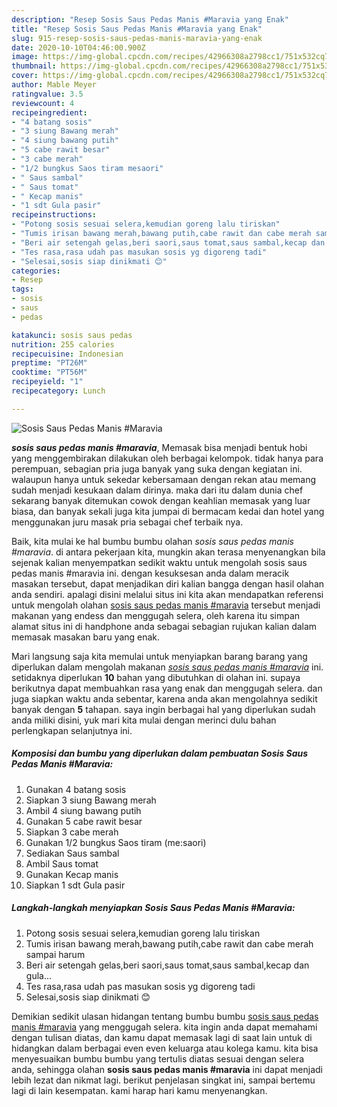 ```yaml
---
description: "Resep Sosis Saus Pedas Manis #Maravia yang Enak"
title: "Resep Sosis Saus Pedas Manis #Maravia yang Enak"
slug: 915-resep-sosis-saus-pedas-manis-maravia-yang-enak
date: 2020-10-10T04:46:00.900Z
image: https://img-global.cpcdn.com/recipes/42966308a2798cc1/751x532cq70/sosis-saus-pedas-manis-maravia-foto-resep-utama.jpg
thumbnail: https://img-global.cpcdn.com/recipes/42966308a2798cc1/751x532cq70/sosis-saus-pedas-manis-maravia-foto-resep-utama.jpg
cover: https://img-global.cpcdn.com/recipes/42966308a2798cc1/751x532cq70/sosis-saus-pedas-manis-maravia-foto-resep-utama.jpg
author: Mable Meyer
ratingvalue: 3.5
reviewcount: 4
recipeingredient:
- "4 batang sosis"
- "3 siung Bawang merah"
- "4 siung bawang putih"
- "5 cabe rawit besar"
- "3 cabe merah"
- "1/2 bungkus Saos tiram mesaori"
- " Saus sambal"
- " Saus tomat"
- " Kecap manis"
- "1 sdt Gula pasir"
recipeinstructions:
- "Potong sosis sesuai selera,kemudian goreng lalu tiriskan"
- "Tumis irisan bawang merah,bawang putih,cabe rawit dan cabe merah sampai harum"
- "Beri air setengah gelas,beri saori,saus tomat,saus sambal,kecap dan gula..."
- "Tes rasa,rasa udah pas masukan sosis yg digoreng tadi"
- "Selesai,sosis siap dinikmati 😊"
categories:
- Resep
tags:
- sosis
- saus
- pedas

katakunci: sosis saus pedas 
nutrition: 255 calories
recipecuisine: Indonesian
preptime: "PT26M"
cooktime: "PT56M"
recipeyield: "1"
recipecategory: Lunch

---
```



![Sosis Saus Pedas Manis #Maravia](https://img-global.cpcdn.com/recipes/42966308a2798cc1/751x532cq70/sosis-saus-pedas-manis-maravia-foto-resep-utama.jpg)

<b><i>sosis saus pedas manis #maravia</i></b>, Memasak bisa menjadi bentuk hobi yang menggembirakan dilakukan oleh berbagai kelompok. tidak hanya para perempuan, sebagian pria juga banyak yang suka dengan kegiatan ini. walaupun hanya untuk sekedar kebersamaan dengan rekan atau memang sudah menjadi kesukaan dalam dirinya. maka dari itu dalam dunia chef sekarang banyak ditemukan cowok dengan keahlian memasak yang luar biasa, dan banyak sekali juga kita jumpai di bermacam kedai dan hotel yang menggunakan juru masak pria sebagai chef terbaik nya.

Baik, kita mulai ke hal bumbu bumbu olahan <i>sosis saus pedas manis #maravia</i>. di antara pekerjaan kita, mungkin akan terasa menyenangkan bila sejenak kalian menyempatkan sedikit waktu untuk mengolah sosis saus pedas manis #maravia ini. dengan kesuksesan anda dalam meracik masakan tersebut, dapat menjadikan diri kalian bangga dengan hasil olahan anda sendiri. apalagi disini melalui situs ini kita akan mendapatkan referensi untuk mengolah olahan <u>sosis saus pedas manis #maravia</u> tersebut menjadi makanan yang endess dan menggugah selera, oleh karena itu simpan alamat situs ini di handphone anda sebagai sebagian rujukan kalian dalam memasak masakan baru yang enak.




Mari langsung saja kita memulai untuk menyiapkan barang barang yang diperlukan dalam mengolah makanan <u><i>sosis saus pedas manis #maravia</i></u> ini. setidaknya diperlukan <b>10</b> bahan yang dibutuhkan di olahan ini. supaya berikutnya dapat membuahkan rasa yang enak dan menggugah selera. dan juga siapkan waktu anda sebentar, karena anda akan mengolahnya sedikit banyak dengan <b>5</b> tahapan. saya ingin berbagai hal yang diperlukan sudah anda miliki disini, yuk mari kita mulai dengan merinci dulu bahan perlengkapan selanjutnya ini.

<!--inarticleads1-->

##### Komposisi dan bumbu yang diperlukan dalam pembuatan Sosis Saus Pedas Manis #Maravia:

1. Gunakan 4 batang sosis
1. Siapkan 3 siung Bawang merah
1. Ambil 4 siung bawang putih
1. Gunakan 5 cabe rawit besar
1. Siapkan 3 cabe merah
1. Gunakan 1/2 bungkus Saos tiram (me:saori)
1. Sediakan  Saus sambal
1. Ambil  Saus tomat
1. Gunakan  Kecap manis
1. Siapkan 1 sdt Gula pasir




<!--inarticleads2-->

##### Langkah-langkah menyiapkan Sosis Saus Pedas Manis #Maravia:

1. Potong sosis sesuai selera,kemudian goreng lalu tiriskan
1. Tumis irisan bawang merah,bawang putih,cabe rawit dan cabe merah sampai harum
1. Beri air setengah gelas,beri saori,saus tomat,saus sambal,kecap dan gula...
1. Tes rasa,rasa udah pas masukan sosis yg digoreng tadi
1. Selesai,sosis siap dinikmati 😊




Demikian sedikit ulasan hidangan tentang bumbu bumbu <u>sosis saus pedas manis #maravia</u> yang menggugah selera. kita ingin anda dapat memahami dengan tulisan diatas, dan kamu dapat memasak lagi di saat lain untuk di hidangkan dalam berbagai even even keluarga atau kolega kamu. kita bisa menyesuaikan bumbu bumbu yang tertulis diatas sesuai dengan selera anda, sehingga olahan <b>sosis saus pedas manis #maravia</b> ini dapat menjadi lebih lezat dan nikmat lagi. berikut penjelasan singkat ini, sampai bertemu lagi di lain kesempatan. kami harap hari kamu menyenangkan.
